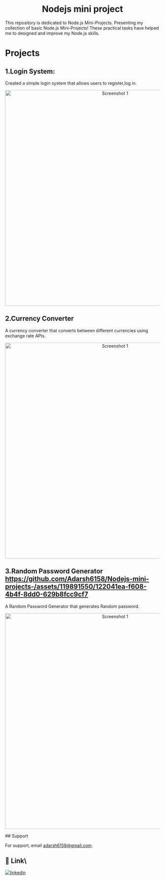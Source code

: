<h1 align="center">Nodejs mini project</h1>


This repository is dedicated to Node.js Mini-Projects.
Presenting my collection of basic Node.js Mini-Projects! These practical tasks have helped me to  designed and improve my  Node.js skills.

# Projects

## 1.Login System:
 Created a simple login system that allows users to register,log in.
 <p align="center">
  <img src="https://github.com/Adarsh6158/Nodejs-mini-projects-/assets/119891550/e71e02e1-ced0-4eb2-b385-951f9a4764ca" alt="Screenshot 1" width="700">
  <br>
</p>


## 2.Currency Converter
A currency converter that converts between different currencies using exchange rate APIs.
<p align="center">
  <img src="https://github.com/Adarsh6158/Nodejs-mini-projects-/assets/119891550/0d42ce50-c8c7-49e2-aba9-3404c8105901" alt="Screenshot 1" width="700">
  <br>
</p>


## 3.Random Password Generator https://github.com/Adarsh6158/Nodejs-mini-projects-/assets/119891550/122041ea-f608-4b4f-8dd0-629b8fcc9cf7

A Random Password Generator that generates Random password.
<p align="center">
  <img src="https://github.com/Adarsh6158/Nodejs-mini-projects-/assets/119891550/122041ea-f608-4b4f-8dd0-629b8fcc9cf7" alt="Screenshot 1" width="700">
  <br>
</p>
## Support

For support, email adarsh6158@gmail.com.

## 🔗 Link\


[![linkedin](https://img.shields.io/badge/linkedin-0A66C2?style=for-the-badge&logo=linkedin&logoColor=white)](https://www.linkedin.com/in/adarsh-35a9931ba/)
